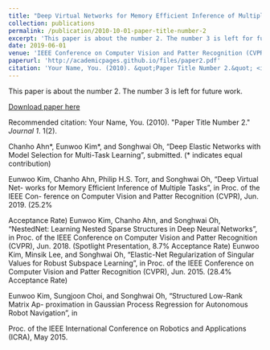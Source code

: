 ```yaml
---
title: "Deep Virtual Networks for Memory Efficient Inference of Multiple Tasks"
collection: publications
permalink: /publication/2010-10-01-paper-title-number-2
excerpt: 'This paper is about the number 2. The number 3 is left for future work.'
date: 2019-06-01
venue: 'IEEE Conference on Computer Vision and Patter Recognition (CVPR)'
paperurl: 'http://academicpages.github.io/files/paper2.pdf'
citation: 'Your Name, You. (2010). &quot;Paper Title Number 2.&quot; <i>Journal 1</i>. 1(2).'
---
```

This paper is about the number 2. The number 3 is left for future work.

[Download paper here](http://academicpages.github.io/files/paper2.pdf)

Recommended citation: Your Name, You. (2010). "Paper Title Number 2." <i>Journal 1</i>. 1(2).

Chanho Ahn*, Eunwoo Kim*, and Songhwai Oh, “Deep Elastic Networks with Model
Selection for Multi-Task Learning”, submitted. (* indicates equal contribution)

Eunwoo Kim, Chanho Ahn, Philip H.S. Torr, and Songhwai Oh, “Deep Virtual Net-
works for Memory Efficient Inference of Multiple Tasks”, in Proc. of the IEEE Con-
ference on Computer Vision and Patter Recognition (CVPR), Jun. 2019. (25.2%

Acceptance Rate)
Eunwoo Kim, Chanho Ahn, and Songhwai Oh, “NestedNet: Learning Nested Sparse
Structures in Deep Neural Networks”, in Proc. of the IEEE Conference on Computer
Vision and Patter Recognition (CVPR), Jun. 2018. (Spotlight Presentation,
8.7% Acceptance Rate)
Eunwoo Kim, Minsik Lee, and Songhwai Oh, “Elastic-Net Regularization of Singular
Values for Robust Subspace Learning”, in Proc. of the IEEE Conference on Computer
Vision and Patter Recognition (CVPR), Jun. 2015. (28.4% Acceptance Rate)

Eunwoo Kim, Sungjoon Choi, and Songhwai Oh, “Structured Low-Rank Matrix Ap-
proximation in Gaussian Process Regression for Autonomous Robot Navigation”, in

Proc. of the IEEE International Conference on Robotics and Applications (ICRA),
May 2015.
